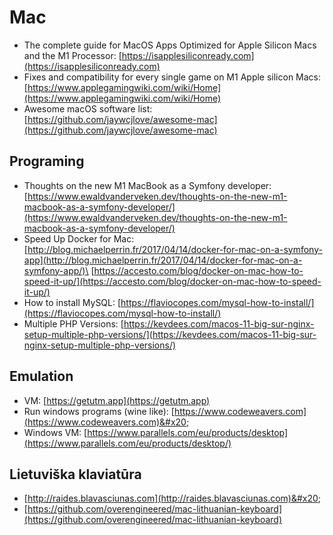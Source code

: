 # Mac

* The complete guide for MacOS Apps Optimized for Apple Silicon Macs and the M1 Processor: [https://isapplesiliconready.com](https://isapplesiliconready.com)
* Fixes and compatibility for every single game on M1 Apple silicon Macs: [https://www.applegamingwiki.com/wiki/Home](https://www.applegamingwiki.com/wiki/Home)
* Awesome macOS software list: [https://github.com/jaywcjlove/awesome-mac](https://github.com/jaywcjlove/awesome-mac)

## Programing

* Thoughts on the new M1 MacBook as a Symfony developer: [https://www.ewaldvanderveken.dev/thoughts-on-the-new-m1-macbook-as-a-symfony-developer/](https://www.ewaldvanderveken.dev/thoughts-on-the-new-m1-macbook-as-a-symfony-developer/)
* Speed Up Docker for Mac: \
  [http://blog.michaelperrin.fr/2017/04/14/docker-for-mac-on-a-symfony-app](http://blog.michaelperrin.fr/2017/04/14/docker-for-mac-on-a-symfony-app/)\
  [https://accesto.com/blog/docker-on-mac-how-to-speed-it-up/](https://accesto.com/blog/docker-on-mac-how-to-speed-it-up/)
* How to install MySQL: [https://flaviocopes.com/mysql-how-to-install/](https://flaviocopes.com/mysql-how-to-install/)
* Multiple PHP Versions: [https://kevdees.com/macos-11-big-sur-nginx-setup-multiple-php-versions/](https://kevdees.com/macos-11-big-sur-nginx-setup-multiple-php-versions/)

## Emulation

* VM: [https://getutm.app](https://getutm.app)
* Run windows programs (wine like): [https://www.codeweavers.com](https://www.codeweavers.com)&#x20;
* Windows VM: [https://www.parallels.com/eu/products/desktop](https://www.parallels.com/eu/products/desktop/)

## Lietuviška klaviatūra

* [http://raides.blavasciunas.com](http://raides.blavasciunas.com)&#x20;
* [https://github.com/overengineered/mac-lithuanian-keyboard](https://github.com/overengineered/mac-lithuanian-keyboard)



